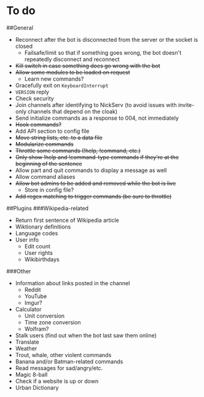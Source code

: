 # To do

##General
* Reconnect after the bot is disconnected from the server or the socket is closed
  * Failsafe/limit so that if something goes wrong, the bot doesn't repeatedly disconnect and reconnect
* ~~Kill switch in case something does go wrong with the bot~~
* ~~Allow some modules to be loaded on request~~
  * Learn new commands?
* Gracefully exit on `KeyboardInterrupt`
* `VERSION` reply
* Check security
* Join channels after identifying to NickServ (to avoid issues with invite-only channels that depend on the cloak)
* Send initialize commands as a response to 004, not immediately
* ~~Hook commands?~~
* Add API section to config file
* ~~Move string lists, etc. to a data file~~
* ~~Modularize commands~~
* ~~Throttle some commands (!help, !command, etc.)~~
* ~~Only show !help and !command-type commands if they're at the beginning of the sentence~~
* Allow part and quit commands to display a message as well
* Allow command aliases
* ~~Allow bot admins to be added and removed while the bot is live~~
    * Store in config file?
* ~~Add regex matching to trigger commands (be sure to throttle)~~

##Plugins
###Wikipedia-related
* Return first sentence of Wikipedia article
* Wiktionary definitions
* Language codes
* User info
  * Edit count
  * User rights
  * Wikibirthdays

###Other
* Information about links posted in the channel
  * Reddit
  * YouTube
  * Imgur?
* Calculator
  * Unit conversion
  * Time zone conversion
  * Wolfram?
* Stalk users (find out when the bot last saw them online)
* Translate
* Weather
* Trout, whale, other violent commands
* Banana and/or Batman-related commands
* Read messages for sad/angry/etc.
* Magic 8-ball
* Check if a website is up or down
* Urban Dictionary
